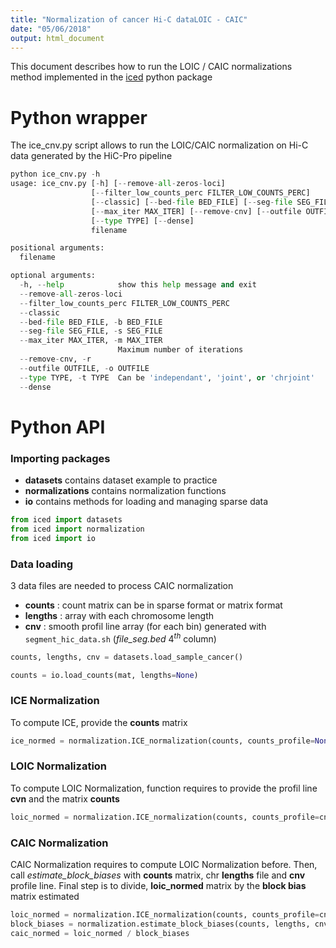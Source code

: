 ```yaml
---
title: "Normalization of cancer Hi-C dataLOIC - CAIC"
date: "05/06/2018"
output: html_document
---
```


This document describes how to run the LOIC / CAIC normalizations method implemented in the [iced](https://pypi.org/project/iced/#files) python package


# Python wrapper

The ice_cnv.py script allows to run the LOIC/CAIC normalization on Hi-C data generated by the HiC-Pro pipeline

```python
python ice_cnv.py -h
usage: ice_cnv.py [-h] [--remove-all-zeros-loci]
                  [--filter_low_counts_perc FILTER_LOW_COUNTS_PERC]
                  [--classic] [--bed-file BED_FILE] [--seg-file SEG_FILE]
                  [--max_iter MAX_ITER] [--remove-cnv] [--outfile OUTFILE]
                  [--type TYPE] [--dense]
                  filename

positional arguments:
  filename

optional arguments:
  -h, --help            show this help message and exit
  --remove-all-zeros-loci
  --filter_low_counts_perc FILTER_LOW_COUNTS_PERC
  --classic
  --bed-file BED_FILE, -b BED_FILE
  --seg-file SEG_FILE, -s SEG_FILE
  --max_iter MAX_ITER, -m MAX_ITER
                        Maximum number of iterations
  --remove-cnv, -r
  --outfile OUTFILE, -o OUTFILE
  --type TYPE, -t TYPE  Can be 'independant', 'joint', or 'chrjoint'
  --dense
```

# Python API

### Importing packages
+ **datasets** contains dataset example to practice 
+ **normalizations** contains normalization functions
+ **io** contains methods for loading and managing sparse data

```python
from iced import datasets
from iced import normalization
from iced import io
```


### Data loading
3 data files are needed to process CAIC normalization 

+ **counts** : count matrix can be in sparse format or matrix format
+ **lengths** : array with each chromosome length
+ **cnv** : smooth profil line array (for each bin) generated with `segment_hic_data.sh` (*file_seg.bed* $4^{th}$ column)
 
```python
counts, lengths, cnv = datasets.load_sample_cancer()

counts = io.load_counts(mat, lengths=None)
```

### ICE Normalization
To compute ICE, provide the **counts** matrix
```python
ice_normed = normalization.ICE_normalization(counts, counts_profile=None)
```

### LOIC Normalization
To compute LOIC Normalization, function requires to provide the profil line **cvn** and the matrix **counts** 
```python
loic_normed = normalization.ICE_normalization(counts, counts_profile=cnv)
```

### CAIC Normalization
CAIC Normalization requires to compute LOIC Normalization before. 
Then, call *estimate_block_biases* with **counts** matrix, chr **lengths** file and **cnv** profile line.
Final step is to divide, **loic_normed** matrix by the **block bias** matrix estimated
```python
loic_normed = normalization.ICE_normalization(counts, counts_profile=cnv)
block_biases = normalization.estimate_block_biases(counts, lengths, cnv)
caic_normed = loic_normed / block_biases
```

